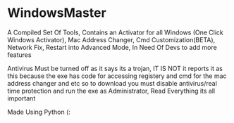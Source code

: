 # WindowsMaster
A Compiled Set Of Tools, Contains an Activator for all Windows (One Click Windows Activator), Mac Address Changer, Cmd Customization(BETA), Network Fix, Restart into Advanced Mode, In Need Of Devs to add more features

Antivirus Must be turned off as it says its a trojan, IT IS NOT it reports it as this because the exe has code for accessing registery and cmd for the mac address changer and etc so to download you must disable antivirus/real time protection and run the exe as Administrator, Read Everything its all important


Made Using Python (:
